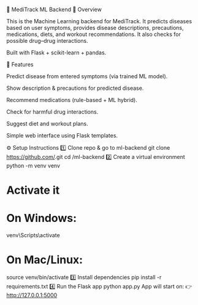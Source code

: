 🧠 MediTrack ML Backend
📌 Overview

This is the Machine Learning backend for MediTrack.
It predicts diseases based on user symptoms, provides disease descriptions, precautions, medications, diets, and workout recommendations. It also checks for possible drug–drug interactions.

Built with Flask + scikit-learn + pandas.

🚀 Features

Predict disease from entered symptoms (via trained ML model).

Show description & precautions for predicted disease.

Recommend medications (rule-based + ML hybrid).

Check for harmful drug interactions.

Suggest diet and workout plans.

Simple web interface using Flask templates.

⚙️ Setup Instructions
1️⃣ Clone repo & go to ml-backend
git clone https://github.com/<team-repo>.git
cd <team-repo>/ml-backend
2️⃣ Create a virtual environment
python -m venv venv
# Activate it
# On Windows:
venv\Scripts\activate
# On Mac/Linux:
source venv/bin/activate
3️⃣ Install dependencies
pip install -r requirements.txt
4️⃣ Run the Flask app
python app.py
App will start on:
👉 http://127.0.0.1:5000

